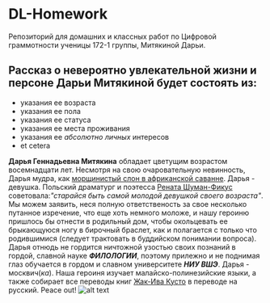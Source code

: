 # DL-Homework
Репозиторий для домашних и классных работ по Цифровой граммотности ученицы 172-1 группы, Митякиной Дарьи.
## Рассказ о невероятно увлекательной жизни и персоне Дарьи Митякиной будет состоять из:
* указания ее возраста
* указания ее пола
* указания ее статуса
* указания ее места проживания
* указания ее _абсолютно личных_ интересов
* et cetera

**Дарья Геннадьевна Митякина** обладает цветущим возрастом восемнадцати лет. Несмотря на свою очаровательную невинность, Дарья мудра, как [морщинистый слон в африканской саванне](https://www.syl.ru/misc/i/ai/167018/620239.jpg). Дарья - девушка. Польский драматург и поэтесса [Рената Шуман-Фикус](https://info.wikireading.ru/275090) советовала:_"старайся быть самой молодой девушкой своего возраста"_. Мы можем заявить, неся полную ответственость за свое несколько путанное изречение, что еще хоть немного моложе, и нашу героиню пришлось бы отнести в родильный дом, чтобы окольцевать ее брыкающуюся ногу в бирочный браслет, как и полагается с только что родившимися (следует трактовать в буддийском понимании вопроса). Дарья отнюдь не гордится ничтожной узостью своих познаний в гордой, славной науке **_ФИЛОЛОГИИ_**, поэтому прилежно и не поднимая глаз обучается в гордом и славном университете **_НИУ ВШЭ_**. Дарья - москвич(_ка_). Наша героиня изучает малайско-полинезийские языки, а также собирает все переводы книг [Жак-Ива Кусто](https://ru.wikipedia.org/wiki/%D0%9A%D1%83%D1%81%D1%82%D0%BE,_%D0%96%D0%B0%D0%BA-%D0%98%D0%B2) в переводе на русский. Peace out!
![alt text](http://epitafii.ru/wp-content/uploads/2014/01/%D1%84%D0%BE%D1%82%D0%BE-%D0%96%D0%B0%D0%BA-%D0%98%D0%B2-%D0%9A%D1%83%D1%81%D1%82%D0%BE-1.jpg)
